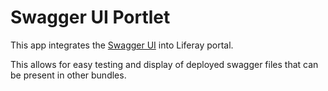 # Swagger UI Portlet

This app integrates the [Swagger UI](https://github.com/swagger-api/swagger-ui) into Liferay portal.

This allows for easy testing and display of deployed swagger files that can be present in other bundles.
 
